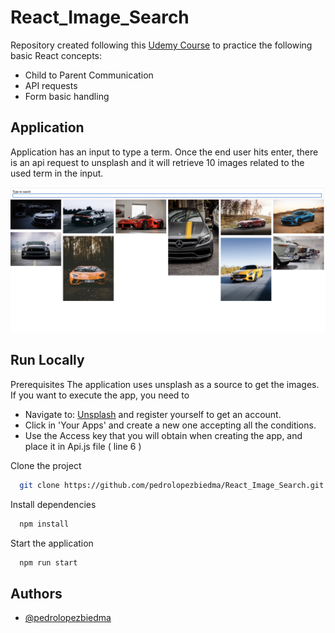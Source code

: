 # React_Image_Search

Repository created following this [Udemy Course](https://www.udemy.com/course/react-redux/) to practice the following basic React concepts:

- Child to Parent Communication
- API requests
- Form basic handling

## Application

Application has an input to type a term. Once the end user hits enter, there is an api request to unsplash and it will retrieve 10 images related to the used term in the input.

![Screenshot](src/utils/Image_Search.png)

## Run Locally

Prerequisites
The application uses unsplash as a source to get the images. If you want to execute the app, you need to

- Navigate to: [Unsplash](https://unsplash.com/developers) and register yourself to get an account.
- Click in 'Your Apps' and create a new one accepting all the conditions.
- Use the Access key that you will obtain when creating the app, and place it in Api.js file ( line 6 )

Clone the project

```bash
  git clone https://github.com/pedrolopezbiedma/React_Image_Search.git
```

Install dependencies

```bash
  npm install
```

Start the application

```bash
  npm run start
```

## Authors

- [@pedrolopezbiedma](https://github.com/pedrolopezbiedma)
